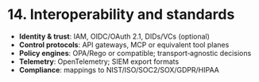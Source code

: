 # 14. Interoperability and standards
- **Identity & trust**: IAM, OIDC/OAuth 2.1, DIDs/VCs (optional)
- **Control protocols**: API gateways, MCP or equivalent tool planes
- **Policy engines**: OPA/Rego or compatible; transport‑agnostic decisions
- **Telemetry**: OpenTelemetry; SIEM export formats
- **Compliance**: mappings to NIST/ISO/SOC2/SOX/GDPR/HIPAA

